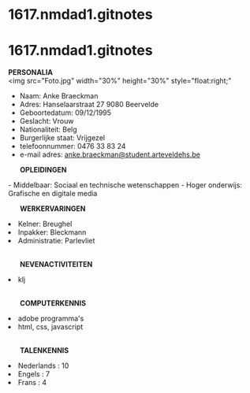# 1617.nmdad1.gitnotes
# 1617.nmdad1.gitnotes

<b>PERSONALIA</b>  
<img src="Foto.jpg" width="30%" height="30%" style="float:right;"</img>
- Naam: Anke Braeckman 
- Adres: Hanselaarstraat 27 9080 Beervelde
- Geboortedatum: 09/12/1995
- Geslacht: Vrouw
- Nationaliteit: Belg
- Burgerlijke staat: Vrijgezel
- telefoonnummer: 0476 33 83 24
- e-mail adres: anke.braeckman@student.arteveldehs.be  

<ul><b>OPLEIDINGEN</b></ul>
- Middelbaar: Sociaal en technische wetenschappen
- Hoger onderwijs: Grafische en digitale media
<br>

<ul><b>WERKERVARINGEN</b></ul>
<li>Kelner: Breughel</li>
<li>Inpakker: Bleckmann</li>
<li>Administratie: Parlevliet</li>
<br>

<ul><b>NEVENACTIVITEITEN</b></ul>
<li>klj</li>
<br>

<ul><b>COMPUTERKENNIS</b></ul>
<li>adobe programma's</li>
<li>html, css, javascript</li>
<br>

<ul><b>TALENKENNIS</b></ul>
<li>Nederlands : 10</li>
<li>Engels : 7</li>
<li>Frans : 4</li>
